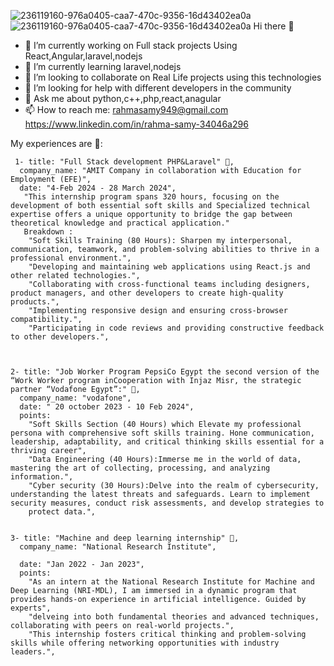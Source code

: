 ![236119160-976a0405-caa7-470c-9356-16d43402ea0a](https://github.com/Rahmasamy/Rahmasamy/assets/87875452/67c42071-c781-4fe4-b9c8-83f6a0453655)![236119160-976a0405-caa7-470c-9356-16d43402ea0a](https://github.com/Rahmasamy/Rahmasamy/assets/87875452/703ddd5f-1198-4624-8753-3efb6179f246)
Hi there 👋
- 🔭 I’m currently working on Full stack projects Using React,Angular,laravel,nodejs
- 🌱 I’m currently learning laravel,nodejs
- 👯 I’m looking to collaborate on Real Life projects using this technologies
- 🤔 I’m looking for help with different developers in the community
- 💬 Ask me about python,c++,php,react,anagular
- 📫 How to reach me: 
   rahmasamy949@gmail.com 
   https://www.linkedin.com/in/rahma-samy-34046a296
 
My experiences are 🌱:


     1- title: "Full Stack development PHP&Laravel" 🔭,
      company_name: "AMIT Company in collaboration with Education for Employment (EFE)",
      date: "4-Feb 2024 - 28 March 2024",
       "This internship program spans 320 hours, focusing on the development of both essential soft skills and Specialized technical expertise offers a unique opportunity to bridge the gap between theoretical knowledge and practical application."
       Breakdown :
        "Soft Skills Training (80 Hours): Sharpen my interpersonal, communication, teamwork, and problem-solving abilities to thrive in a professional environment.",
        "Developing and maintaining web applications using React.js and other related technologies.",
        "Collaborating with cross-functional teams including designers, product managers, and other developers to create high-quality products.",
        "Implementing responsive design and ensuring cross-browser compatibility.",
        "Participating in code reviews and providing constructive feedback to other developers.",


    
    2- title: "Job Worker Program PepsiCo Egypt the second version of the “Work Worker program inCooperation with Injaz Misr, the strategic partner “Vodafone Egypt”:" 🔭,
      company_name: "vodafone",
      date: " 20 october 2023 - 10 Feb 2024",
      points: 
        "Soft Skills Section (40 Hours) which Elevate my professional persona with comprehensive soft skills training. Hone communication, leadership, adaptability, and critical thinking skills essential for a thriving career",
        "Data Engineering (40 Hours):Immerse me in the world of data, mastering the art of collecting, processing, and analyzing information.",
        "Cyber security (30 Hours):Delve into the realm of cybersecurity, understanding the latest threats and safeguards. Learn to implement security measures, conduct risk assessments, and develop strategies to 
        protect data.",
      
   
    3- title: "Machine and deep learning internship" 🔭,
      company_name: "National Research Institute",
    
      date: "Jan 2022 - Jan 2023",
      points:
        "As an intern at the National Research Institute for Machine and Deep Learning (NRI-MDL), I am immersed in a dynamic program that provides hands-on experience in artificial intelligence. Guided by experts",
        "delveing into both fundamental theories and advanced techniques, collaborating with peers on real-world projects.",
        "This internship fosters critical thinking and problem-solving skills while offering networking opportunities with industry leaders.",
      
   
   





